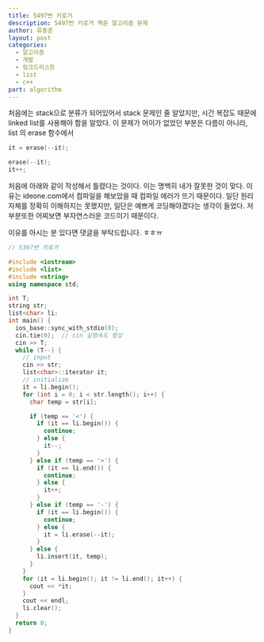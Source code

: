```yaml
---
title: 5497번 키로거
description: 5497번 키로거 백준 알고리즘 문제
author: 류동훈
layout: post
categories:
  - 알고리즘
  - 개발
  - 링크드리스트
  - list
  - c++
part: algorithm
---
```


처음에는 stack으로 분류가 되어있어서 stack 문제인 줄 알았지만, 시간 복잡도 때문에 linked list를 사용해야 함을 알았다. 이 문제가 어이가 없었던 부분은 다름이 아니라, list 의 erase 함수에서

```c++
it = erase(--it);

erase(--it);
it++;
```

처음에 아래와 같이 작성해서 틀렸다는 것이다. 이는 명백히 내가 잘못한 것이 맞다. 이유는 ideone.com에서 컴파일을 해보았을 때 컴파일 에러가 뜨기 때문이다. 일단 원리 자체를 정확히 이해하지는 못했지만, 일단은 예쁘게 코딩해야겠다는 생각이 들었다. 저 부분또한 어찌보면 부자연스러운 코드이기 때문이다.

이유를 아시는 분 있다면 댓글을 부탁드립니다. ㅎㅎㅠ

```c++
// 5397번 키로거

#include <iostream>
#include <list>
#include <string>
using namespace std;

int T;
string str;
list<char> li;
int main() {
  ios_base::sync_with_stdio(0);
  cin.tie(0);  // cin 실행속도 향상
  cin >> T;
  while (T--) {
    // input
    cin >> str;
    list<char>::iterator it;
    // initialize
    it = li.begin();
    for (int i = 0; i < str.length(); i++) {
      char temp = str[i];

      if (temp == '<') {
        if (it == li.begin()) {
          continue;
        } else {
          it--;
        }
      } else if (temp == '>') {
        if (it == li.end()) {
          continue;
        } else {
          it++;
        }
      } else if (temp == '-') {
        if (it == li.begin()) {
          continue;
        } else {
          it = li.erase(--it);
        }
      } else {
        li.insert(it, temp);
      }
    }
    for (it = li.begin(); it != li.end(); it++) {
      cout << *it;
    }
    cout << endl;
    li.clear();
  }
  return 0;
}

```
